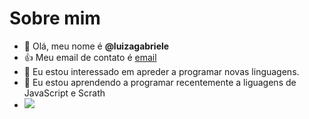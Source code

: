 # Sobre mim 
- 👋 Olá, meu nome é **@luizagabriele**
- :+1: Meu email de contato é [email](luiza.paluski@escola.pr.gov.br)
- 👀 Eu estou interessado em apreder a programar novas linguagens.
- 🌱 Eu estou aprendendo a programar recentemente a liguagens de JavaScript e Scrath
-  ![](https://img.shields.io/badge/Scratch-4D97FF?style=for-the-badge&logo=Scratch&logoColor=white)
